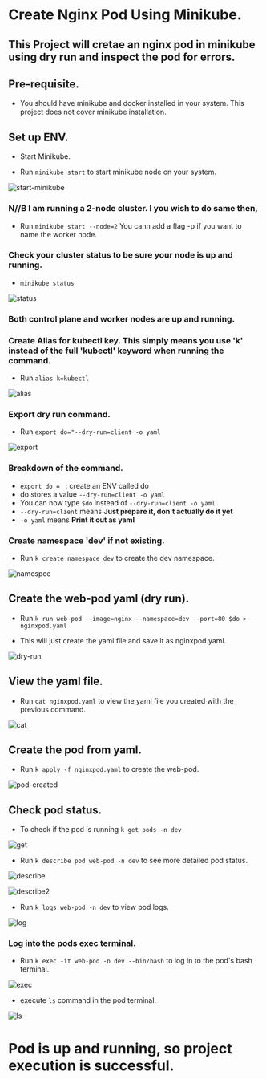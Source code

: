 # Create Nginx Pod Using Minikube.
## This Project will cretae an nginx pod in minikube using dry run and inspect the pod for errors.

## Pre-requisite.
* You should have minikube and docker installed in your system. This project does not cover minikube installation.

## Set up ENV.
* Start Minikube.

* Run `minikube start` to start minikube node on your system.

![start-minikube](./img/start%20minikube.png)

### N//B I am running a 2-node cluster. I you wish to do same then,
* Run `minikube start --node=2` You cann add a flag -p<node name> if you want to name the worker node.

### Check your cluster status to be sure your node is up and running.

* `minikube status`

![status](./img/minikube-status-after-start.png)

### Both control plane and worker nodes are up and running.

### Create Alias for kubectl key. This simply means you use 'k' instead of the full 'kubectl' keyword when running the command.

* Run `alias k=kubectl`

![alias](./img/alias.png)

### Export dry run command.
* Run `export do="--dry-run=client -o yaml`

![export](./img/export-dry-run.png)

### Breakdown of the command.
* `export do = ` : create an ENV called do
* do stores a value `--dry-run=client -o yaml`
* You can now type `$do` instead of `--dry-run=client -o yaml`
* `--dry-run=client` means **Just prepare it, don't actually do it yet** 
* `-o yaml` means **Print it out as yaml**

### Create namespace 'dev' if not existing.

* Run `k create namespace dev` to create the dev namespace.

![namespce](./img/create-namespace.png)

## Create the web-pod yaml (dry run).

* Run `k run web-pod --image=nginx --namespace=dev --port=80 $do > nginxpod.yaml`

* This will just create the yaml file and save it as nginxpod.yaml.

![dry-run](./img/dry-run-file.png)

## View the yaml file.
* Run `cat nginxpod.yaml` to view the yaml file you created with the previous command.

![cat](./img/cat-dry-run-file.png)

## Create the pod from yaml.

* Run `k apply -f nginxpod.yaml` to create the web-pod.

![pod-created](./img/apply-dry-run-file.png)

## Check pod status.
* To check if the pod is running `k get pods -n dev`

![get](./img/k-get-pods.png)

* Run `k describe pod web-pod -n dev` to see more detailed pod status.

![describe](./img/describe1.png)

![describe2](./img/describe2.png)

* Run `k logs web-pod -n dev` to view pod logs.

![log](./img/k-logs-pod.png)

### Log into the pods exec terminal.

* Run `k exec -it web-pod -n dev --bin/bash` to log in to the pod's bash terminal.

![exec](./img/k-exec-pod.png)

* execute `ls` command in the pod terminal.

![ls](./img/ls-inside-pod.png)


# Pod is up and running, so project execution is successful.
